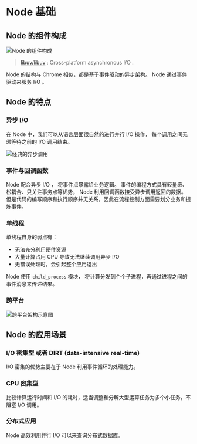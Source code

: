 # Node 基础

## Node 的组件构成

![Node 的组件构成]()

> [libuv/libuv](https://github.com/libuv/libuv) : Cross-platform asynchronous I/O .

Node 的结构与 Chrome 相似，都是基于事件驱动的异步架构。 Node 通过事件驱动来服务 I/O 。

## Node 的特点

### 异步 I/O

在 Node 中，我们可以从语言层面很自然的进行并行 I/O 操作， 每个调用之间无须等待之前的 I/O 调用结束。

![经典的异步调用]()

### 事件与回调函数

Node 配合异步 I/O ， 将事件点暴露给业务逻辑。 事件的编程方式具有轻量级、松耦合、只关注事务点等优势， Node 利用回调函数接受异步调用返回的数据。 但是代码的编写顺序和执行顺序并无关系，因此在流程控制方面需要划分业务和提炼事件。

### 单线程

单线程自身的弱点有：

- 无法充分利用硬件资源
- 大量计算占用 CPU 导致无法继续调用异步 I/O
- 无错误处理时，会引起整个应用退出

Node 使用 ```child_process``` 模块， 将计算分发到个个子进程，再通过进程之间的事件消息来传递结果。

### 跨平台

![跨平台架构示意图]()

## Node 的应用场景

### I/O 密集型 或者 DIRT (data-intensive real-time)

I/O 密集的优势主要在于 Node 利用事件循环的处理能力。

### CPU 密集型

比较计算运行时间和 I/O 的耗时，适当调整和分解大型运算任务为多个小任务，不阻塞 I/O 调用。

### 分布式应用

Node 高效利用并行 I/O 可以来查询分布式数据库。